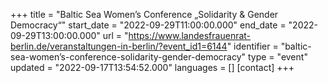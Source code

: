 +++
title = "Baltic Sea Women’s Conference „Solidarity & Gender Democracy“"
start_date = "2022-09-29T11:00:00.000"
end_date = "2022-09-29T13:00:00.000"
url = "https://www.landesfrauenrat-berlin.de/veranstaltungen-in-berlin/?event_id1=6144"
identifier = "baltic-sea-women’s-conference-solidarity-gender-democracy"
type = "event"
updated = "2022-09-17T13:54:52.000"
languages = []
[contact]
+++